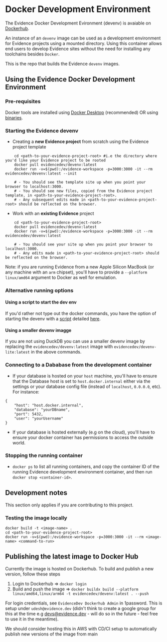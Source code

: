 # Docker Development Environment

The Evidence Docker Development Evironment (devenv) is avaiable on [Dockerhub](https://hub.docker.com/repositories/evidencedev). 

An instance of an `devenv` image can be used as a development environment for Evidence projects using a mounted directory. Using this container allows end users to develop Evidence sites without the need for installing any toolchains besides `Docker`.

This is the repo that builds the Evidence `devenv` images.

## Using the Evidence Docker Development Environment

### Pre-requisites
Docker tools are installed using [Docker Desktop](https://www.docker.com/products/docker-desktop/) (recommended) OR using [binaries](https://docs.docker.com/engine/install/binaries/).

### Starting the Evidence devenv

* Creating a **new Evidence project** from scratch using the Evidence project template
```
    cd <path-to-your-evidence-project-root> #i.e the directory where you'd like your Evidence project to be rooted
    docker pull evidencedev/devenv:latest
    docker run -v=$(pwd):/evidence-workspace -p=3000:3000 -it --rm evidencedev/devenv:latest --init

    # - You should see the template site up when you point your browser to localhost:3000.
    # - You should see new files, copied from the Evidence project template, in <path-to-your-evidence-project-root>.
    # - Any subsequent edits made in <path-to-your-evidence-project-root> should be reflected on the browser.

```

* Work with an **existing Evidence** project
```
    cd <path-to-your-evidence-project-root>
    docker pull evidencedev/devenv:latest
    docker run -v=$(pwd):/evidence-workspace -p=3000:3000 -it --rm evidencedev/devenv:latest

    # - You should see your site up when you point your browser to localhost:3000. 
    # - Any edits made in <path-to-your-evidence-project-root> should be reflected on the browser.
```

Note: if you are running Evidence from a new Apple Silicon MacBook (or any machine with an `arm` chipset), you'll have to provide a `--platform linux/amd64` argument to Docker as well for emulation.

### Alternative running options

#### Using a script to start the dev env
If you'd rather not type out the docker commands, you have the option of starting the devenv with a [script](./running-with-script.md) detailed [here](./running-with-script.md).

#### Using a smaller devenv imagge
If you are not using DuckDB you can use a smaller devenv image by replacing the `evidencedev/devenv:latest` image with `evidencedev/devenv-lite:latest` in the above commands.

### Connecting to a Dababase from the development container

* If your database is hosted on your `host` machine, you'll have to ensure that the Database host is set to `host.docker.internal` either via the settings or your database config file (instead of `localhost`, `0.0.0.0`, etc).  For instance:
```
{
    "host": "host.docker.internal",
    "database": "yourDBname",
    "port": 5432,
    "user": "yourUsername"
}
```
* If your database is hosted externally (e.g on the cloud), you'll have to ensure your docker container has permissions to access the outside world.

### Stopping the running container
* `docker ps` to list all running containers, and copy the container ID of the running Evidence development environment container, and then run `docker stop <container-id>`.


## Development notes
This section only applies if you are contributing to this project.

### Testing the image locally
```
docker build -t <image-name> .
cd <path-to-your-evidence-project-root>
docker run -v=$(pwd):/evidence-workspace -p=3000:3000 -it --rm <image-name> <command-to-run>
```

## Publishing the latest image to Docker Hub
Currently the image is hosted on Dockerhub. To build and publish a new version, follow these steps
1. Login to Dockerhub => `docker login`
2. Build and push the image => `docker buildx build --platform linux/amd64,linux/arm64 -t evidencedev/devenv:latest . --push`

For login credentials, see `EvidenceDev Dockerhub Admin` in 1password.  This is setup under `udesh@evidence.dev` (didn't think to create a google group for this at the time e.g devs@evidence.dev - will do so in the future - feel free to use it in the meantime). 

We should consider hosting this in AWS with CD/CI setup to automatically publish new versions of the image from main